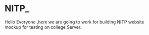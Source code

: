 # NITP_
Hello Everyone ,here we are going to work for building NITP website mockup for testing on college Server.
